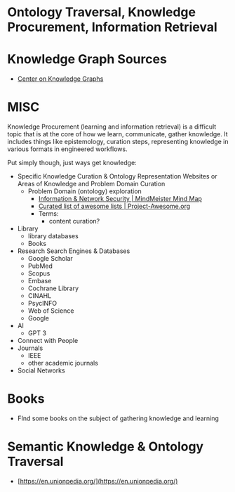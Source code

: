 # Ontology Traversal, Knowledge Procurement, Information Retrieval

# Knowledge Graph Sources

- [Center on Knowledge Graphs](https://usc-isi-i2.github.io/home/)

# MISC

Knowledge Procurement (learning and information retrieval) is a difficult topic that is at the core of how we learn, communicate, gather knowledge.  It includes things like epistemology, curation steps, representing knowledge in various formats in engineered workflows.

Put simply though, just ways get knowledge:

- Specific Knowledge Curation & Ontology Representation Websites or Areas of Knowledge and Problem Domain Curation
    - Problem Domain (ontology) exploration
        - [Information & Network Security | MindMeister Mind Map](https://www.mindmeister.com/698293731/information-network-security)
        - [Curated list of awesome lists | Project-Awesome.org](https://project-awesome.org/)
        - Terms:
            - content curation?
- Library
    - library databases
    - Books
- Research Search Engines & Databases
    - Google Scholar
    - PubMed
    - Scopus
    - Embase
    - Cochrane Library
    - CINAHL
    - PsycINFO
    - Web of Science
    - Google
- AI
    - GPT 3
- Connect with People
- Journals
    - IEEE
    - other academic journals
- Social Networks

# Books

- FInd some books on the subject of gathering knowledge and learning

# Semantic Knowledge & Ontology Traversal

- [https://en.unionpedia.org/](https://en.unionpedia.org/)